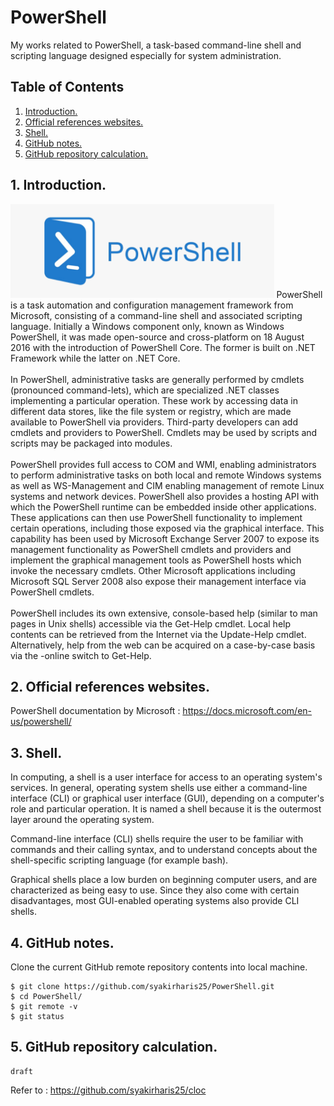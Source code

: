 # PowerShell
My works related to PowerShell, a task-based command-line shell and scripting language designed especially for system administration.

## Table of Contents
1. [Introduction.](#introduction)
2. [Official references websites.](#references)
3. [Shell.](#shell)
4. [GitHub notes.](#github)
5. [GitHub repository calculation.](#calculation)

<a name="introduction"></a>
## 1. Introduction.
<img src="powershell.png" height="150"> 
PowerShell is a task automation and configuration management framework from Microsoft, consisting of a command-line shell and associated scripting language. Initially a Windows component only, known as Windows PowerShell, it was made open-source and cross-platform on 18 August 2016 with the introduction of PowerShell Core. The former is built on .NET Framework while the latter on .NET Core.
<br /><br />
In PowerShell, administrative tasks are generally performed by cmdlets (pronounced command-lets), which are specialized .NET classes implementing a particular operation. These work by accessing data in different data stores, like the file system or registry, which are made available to PowerShell via providers. Third-party developers can add cmdlets and providers to PowerShell. Cmdlets may be used by scripts and scripts may be packaged into modules.
<br /><br />
PowerShell provides full access to COM and WMI, enabling administrators to perform administrative tasks on both local and remote Windows systems as well as WS-Management and CIM enabling management of remote Linux systems and network devices. PowerShell also provides a hosting API with which the PowerShell runtime can be embedded inside other applications. These applications can then use PowerShell functionality to implement certain operations, including those exposed via the graphical interface. This capability has been used by Microsoft Exchange Server 2007 to expose its management functionality as PowerShell cmdlets and providers and implement the graphical management tools as PowerShell hosts which invoke the necessary cmdlets. Other Microsoft applications including Microsoft SQL Server 2008 also expose their management interface via PowerShell cmdlets.
<br /><br />
PowerShell includes its own extensive, console-based help (similar to man pages in Unix shells) accessible via the Get-Help cmdlet. Local help contents can be retrieved from the Internet via the Update-Help cmdlet. Alternatively, help from the web can be acquired on a case-by-case basis via the -online switch to Get-Help.

<a name="references"></a>
## 2. Official references websites.
PowerShell documentation by Microsoft : https://docs.microsoft.com/en-us/powershell/ <br />

<a name="shell"></a>
## 3. Shell.
In computing, a shell is a user interface for access to an operating system's services. In general, operating system shells use either a command-line interface (CLI) or graphical user interface (GUI), depending on a computer's role and particular operation. It is named a shell because it is the outermost layer around the operating system.

Command-line interface (CLI) shells require the user to be familiar with commands and their calling syntax, and to understand concepts about the shell-specific scripting language (for example bash).

Graphical shells place a low burden on beginning computer users, and are characterized as being easy to use. Since they also come with certain disadvantages, most GUI-enabled operating systems also provide CLI shells.
 
<a name="github"></a>
## 4. GitHub notes.
Clone the current GitHub remote repository contents into local machine.
```
$ git clone https://github.com/syakirharis25/PowerShell.git
$ cd PowerShell/
$ git remote -v
$ git status
```

<a name="calculation"></a>
## 5. GitHub repository calculation.
```
draft
```
Refer to : https://github.com/syakirharis25/cloc
